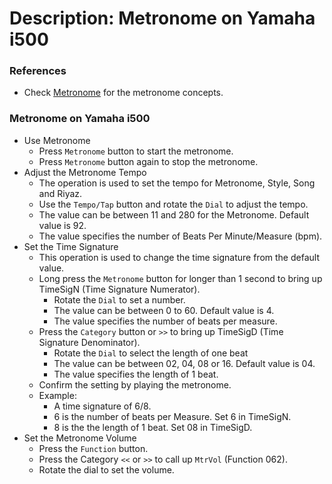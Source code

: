 # Description: Metronome on Yamaha i500

### References
* Check [Metronome](../concepts/004-Metronome.md) for the metronome concepts.

### Metronome on Yamaha i500
* Use Metronome
    - Press `Metronome` button to start the metronome. 
    - Press `Metronome` button again to stop the metronome.
* Adjust the Metronome Tempo
    - The operation is used to set the tempo for Metronome, Style, Song and Riyaz.
    - Use the `Tempo/Tap` button and rotate the `Dial` to adjust the tempo.
    - The value can be between 11 and 280 for the Metronome. Default value is 92.
    - The value specifies the number of Beats Per Minute/Measure (bpm).    
* Set the Time Signature
    - This operation is used to change the time signature from the default value.
    - Long press the `Metronome` button for longer than 1 second to bring up TimeSigN (Time Signature Numerator).
        - Rotate the `Dial` to set a number.
        - The value can be between 0 to 60. Default value is 4.
        - The value specifies the number of beats per measure. 
    - Press the `Category` button or `>>` to bring up TimeSigD (Time Signature Denominator).
        - Rotate the `Dial` to select the length of one beat
        - The value can be between 02, 04, 08 or 16. Default value is 04. 
        - The value specifies the length of 1 beat.  
    - Confirm the setting by playing the metronome.
    - Example:
        - A time signature of 6/8. 
        - 6 is the number of beats per Measure. Set 6 in TimeSigN.
        - 8 is the the length of 1 beat. Set 08 in TimeSigD.
* Set the Metronome Volume
    - Press the `Function` button.
    - Press the Category `<<` or `>>` to call up `MtrVol` (Function 062).
    - Rotate the dial to set the volume.
